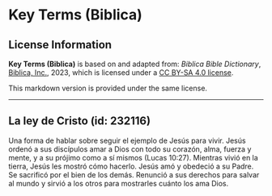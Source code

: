 # Key Terms (Biblica)

## License Information

**Key Terms (Biblica)** is based on and adapted from: _Biblica Bible Dictionary_, [Biblica, Inc.](https://www.biblica.com/), 2023, which is licensed under a [CC BY-SA 4.0 license](https://creativecommons.org/licenses/by-sa/4.0/legalcode.en).

This markdown version is provided under the same license.



--------------------------------

## La ley de Cristo (id: 232116)

Una forma de hablar sobre seguir el ejemplo de Jesús para vivir. Jesús ordenó a sus discípulos amar a Dios con todo su corazón, alma, fuerza y mente, y a su prójimo como a sí mismos (Lucas 10:27\). Mientras vivió en la tierra, Jesús les mostró cómo hacerlo. Jesús amó y obedeció a su Padre. Se sacrificó por el bien de los demás. Renunció a sus derechos para salvar al mundo y sirvió a los otros para mostrarles cuánto los ama Dios.


